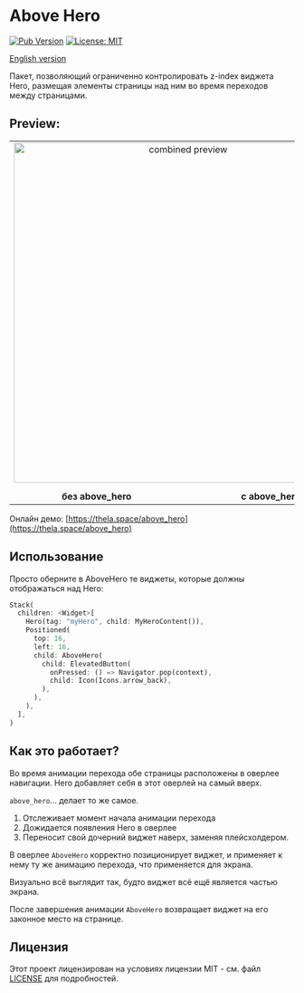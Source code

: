 # Above Hero

[![Pub Version](https://img.shields.io/pub/v/above_hero?label=pub.dev)](https://pub.dev/packages/above_hero)
[![License: MIT](https://img.shields.io/badge/License-MIT-yellow.svg)](LICENSE)

[English version](README.md)


Пакет, позволяющий ограниченно контролировать z-index виджета Hero, размещая элементы страницы над ним во время переходов между страницами.

## Preview:

<table>
  <tr>
    <td align="center" colspan="2">
      <img src="https://github.com/user-attachments/assets/363f734c-4ffe-4845-bf32-86c7cf4a7581" alt="combined preview" width="600" />
    </td>
  </tr>
  <tr>
    <td align="center" width="50%">
      <div style="display: block; margin-top: 8px;">
        <b>без above_hero</b>
      </div>
    </td>
    <td align="center" width="50%">
      <div style="display: block; margin-top: 8px;">
        <b>с above_hero</b>
      </div>
    </td>
  </tr>
</table>



Онлайн демо: [https://thela.space/above_hero](https://thela.space/above_hero)

## Использование
 
Просто оберните в AboveHero те виджеты, которые должны отображаться над Hero:
 ```dart
 Stack(
   children: <Widget>[
     Hero(tag: "myHero", child: MyHeroContent()),
     Positioned(
       top: 16,
       left: 16,
       child: AboveHero(
         child: ElevatedButton(
           onPressed: () => Navigator.pop(context),
           child: Icon(Icons.arrow_back),
         ),
       ),
     ),
   ],
 )
 ```


## Как это работает?

Во время анимации перехода обе страницы расположены в оверлее навигации. Hero добавляет себя в этот оверлей на самый вверх. 

`above_hero`... делает то же самое.

1. Отслеживает момент начала анимации перехода
2. Дожидается появления Hero в оверлее
3. Переносит свой дочерний виджет наверх, заменяя плейсхолдером.

В оверлее `AboveHero` корректно позиционирует виджет, и применяет к нему ту же анимацию перехода, что применяется для экрана.

Визуально всё выглядит так, будто виджет всё ещё является частью экрана.

После завершения анимации `AboveHero` возвращает виджет на его законное место на странице.

## Лицензия

Этот проект лицензирован на условиях лицензии MIT - см. файл [LICENSE](LICENSE) для подробностей.
